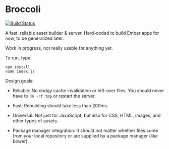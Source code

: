 # Broccoli

[![Build Status](https://travis-ci.org/joliss/broccoli.png?branch=master)](https://travis-ci.org/joliss/broccoli)

A fast, reliable asset builder & server. Hard-coded to build Ember apps for
now, to be generalized later.

Work in progress, not really usable for anything yet.

To run, type:

```
npm install
node index.js
```

Design goals:

* Reliable: No dodgy cache invalidation or left-over files. You should never
  have to `rm -rf tmp` or restart the server.

* Fast: Rebuilding should take less than 200ms.

* Universal: Not just for JavaScript, but also for CSS, HTML, images, and
  other types of assets.

* Package manager integration: It should not matter whether files come from
  your local repository or are supplied by a package manager (like bower).
